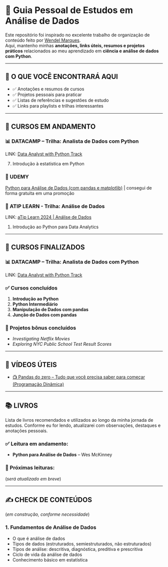 # 📘 Guia Pessoal de Estudos em Análise de Dados

Este repositório foi inspirado no excelente trabalho de organização de conteúdo feito por [Wendel Marques](https://github.com/wendelmarques/materiais-de-estudos-sobre-data-science-deep-machine-learning#trilhas).  
Aqui, mantenho minhas **anotações, links úteis, resumos e projetos práticos** relacionados ao meu aprendizado em **ciência e análise de dados com Python**.

---

## 🚀 O QUE VOCÊ ENCONTRARÁ AQUI

- ✅ Anotações e resumos de cursos 
- ✅ Projetos pessoais para praticar
- ✅ Listas de referências e sugestões de estudo
- ✅ Links para playlists e trilhas interessantes

---

## 🧠 CURSOS EM ANDAMENTO

### 📊 DATACAMP – Trilha: Analista de Dados com Python
LINK: [Data Analyst with Python Track](https://www.datacamp.com/tracks/data-analyst-with-python)   

7. Introdução à estatística em Python 

### 🐍 UDEMY
[Python para Análise de Dados (com pandas e matplotlib)](https://www.udemy.com/course/python-para-analise-de-dados/?couponCode=KEEPLEARNINGBR) | consegui de forma gratuita em uma promoção 

### 🧩 ATIP LEARN - Trilha: Análise de Dados
LINK: [aTip Learn 2024 | Análise de Dados](https://learn.atip.io/conteudos)

1. Introdução ao Python para Data Analytics

---

## 🧠 CURSOS FINALIZADOS

### 📊 DATACAMP – Trilha: Analista de Dados com Python
LINK: [Data Analyst with Python Track](https://www.datacamp.com/tracks/data-analyst-with-python)   

### ✅ Cursos concluídos

1. **Introdução ao Python**  
2. **Python Intermediário**  
3. **Manipulação de Dados com pandas**  
4. **Junção de Dados com pandas**  

### 🎯 Projetos bônus concluídos

- *Investigating Netflix Movies* 
- *Exploring NYC Public School Test Result Scores*  

---

## 🎥 VÍDEOS ÚTEIS

- [📺 Pandas do zero – Tudo que você precisa saber para começar (Programação Dinâmica)](https://www.youtube.com/watch?v=wnGsAOPKjLo)

---

## 📚 LIVROS

Lista de livros recomendados e utilizados ao longo da minha jornada de estudos. Conforme eu for lendo, atualizarei com observações, destaques e anotações pessoais.

### ✅ Leitura em andamento:

- **Python para Análise de Dados** – Wes McKinney  

### 📌 Próximas leituras:

(*será atualizado em breve*)

---

## ✍️ CHECK DE CONTEÚDOS 
(*em construção, conforme necessidade*)

### 1. Fundamentos de Análise de Dados
- O que é análise de dados
- Tipos de dados (estruturados, semiestruturados, não estruturados)
- Tipos de análise: descritiva, diagnóstica, preditiva e prescritiva
- Ciclo de vida da análise de dados
- Conhecimento básico em estatística
